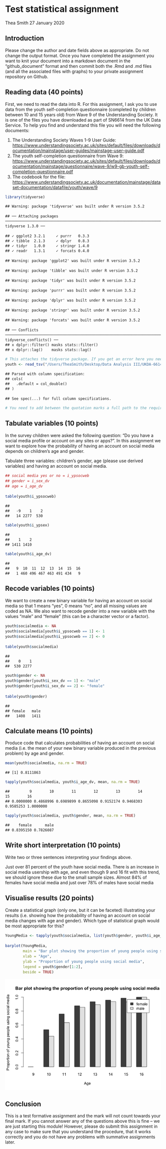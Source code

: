 Test statistical assignment
================
Thea Smith
27 January 2020

## Introduction

Please change the author and date fields above as appropriate. Do not
change the output format. Once you have completed the assignment you
want to knit your document into a markdown document in the
“github\_document” format and then commit both the .Rmd and .md files
(and all the associated files with graphs) to your private assignment
repository on Github.

## Reading data (40 points)

First, we need to read the data into R. For this assignment, I ask you
to use data from the youth self-completion questionnaire (completed by
children between 10 and 15 years old) from Wave 9 of the Understanding
Society. It is one of the files you have downloaded as part of SN6614
from the UK Data Service. To help you find and understand this file you
will need the following documents:

1)  The Understanding Society Waves 1-9 User Guide:
    <https://www.understandingsociety.ac.uk/sites/default/files/downloads/documentation/mainstage/user-guides/mainstage-user-guide.pdf>
2)  The youth self-completion questionnaire from Wave 9:
    <https://www.understandingsociety.ac.uk/sites/default/files/downloads/documentation/mainstage/questionnaire/wave-9/w9-gb-youth-self-completion-questionnaire.pdf>
3)  The codebook for the file:
    <https://www.understandingsociety.ac.uk/documentation/mainstage/dataset-documentation/datafile/youth/wave/9>

<!-- end list -->

``` r
library(tidyverse)
```

    ## Warning: package 'tidyverse' was built under R version 3.5.2

    ## ── Attaching packages ──────────────────────────────────────────────────────────────────────────── tidyverse 1.3.0 ──

    ## ✓ ggplot2 3.2.1     ✓ purrr   0.3.3
    ## ✓ tibble  2.1.3     ✓ dplyr   0.8.3
    ## ✓ tidyr   1.0.0     ✓ stringr 1.4.0
    ## ✓ readr   1.3.1     ✓ forcats 0.4.0

    ## Warning: package 'ggplot2' was built under R version 3.5.2

    ## Warning: package 'tibble' was built under R version 3.5.2

    ## Warning: package 'tidyr' was built under R version 3.5.2

    ## Warning: package 'purrr' was built under R version 3.5.2

    ## Warning: package 'dplyr' was built under R version 3.5.2

    ## Warning: package 'stringr' was built under R version 3.5.2

    ## Warning: package 'forcats' was built under R version 3.5.2

    ## ── Conflicts ─────────────────────────────────────────────────────────────────────────────── tidyverse_conflicts() ──
    ## x dplyr::filter() masks stats::filter()
    ## x dplyr::lag()    masks stats::lag()

``` r
# This attaches the tidyverse package. If you get an error here you need to install the package first. 
youth <- read_tsv("/Users/TheaSmith/Desktop/Data Analysis III/UKDA-6614-tab/tab/ukhls_w9/i_youth.tab")
```

    ## Parsed with column specification:
    ## cols(
    ##   .default = col_double()
    ## )

    ## See spec(...) for full column specifications.

``` r
# You need to add between the quotation marks a full path to the required file on your computer.
```

## Tabulate variables (10 points)

In the survey children were asked the following question: “Do you have a
social media profile or account on any sites or apps?”. In this
assignment we want to explore how the probability of having an account
on social media depends on children’s age and gender.

Tabulate three variables: children’s gender, age (please use derived
variables) and having an account on social media.

``` r
## social media yes or no = i_ypsocweb
## gender = i_sex_dv
## age = i_age_dv

table(youth$i_ypsocweb)
```

    ## 
    ##   -9    1    2 
    ##   14 2277  530

``` r
table(youth$i_ypsex)
```

    ## 
    ##    1    2 
    ## 1411 1410

``` r
table(youth$i_age_dv)
```

    ## 
    ##   9  10  11  12  13  14  15  16 
    ##   1 460 496 467 463 491 434   9

## Recode variables (10 points)

We want to create a new binary variable for having an account on social
media so that 1 means “yes”, 0 means “no”, and all missing values are
coded as NA. We also want to recode gender into a new variable with the
values “male” and “female” (this can be a character vector or a factor).

``` r
youth$socialmedia <- NA
youth$socialmedia[youth$i_ypsocweb == 1] <- 1
youth$socialmedia[youth$i_ypsocweb == 2] <- 0

table(youth$socialmedia)
```

    ## 
    ##    0    1 
    ##  530 2277

``` r
youth$gender <- NA
youth$gender[youth$i_sex_dv == 1] <- "male"
youth$gender[youth$i_sex_dv == 2] <- "female"

table(youth$gender)
```

    ## 
    ## female   male 
    ##   1408   1411

## Calculate means (10 points)

Produce code that calculates probabilities of having an account on
social media (i.e. the mean of your new binary variable produced in the
previous problem) by age and
    gender.

``` r
mean(youth$socialmedia, na.rm = TRUE)
```

    ## [1] 0.8111863

``` r
tapply(youth$socialmedia, youth$i_age_dv, mean, na.rm = TRUE)
```

    ##         9        10        11        12        13        14        15        16 
    ## 0.0000000 0.4868996 0.6989899 0.8655098 0.9152174 0.9468303 0.9585253 1.0000000

``` r
tapply(youth$socialmedia, youth$gender, mean, na.rm = TRUE)
```

    ##    female      male 
    ## 0.8395150 0.7826087

## Write short interpretation (10 points)

Write two or three sentences interpreting your findings above.

Just over 81 percent of the youth have social media. There is an
increase in social media usership with age, and even though 9 and 16 fit
with this trend, we should ignore these due to the small sample sizes.
Almost 84% of females have social media and just over 78% of males have
social media

## Visualise results (20 points)

Create a statistical graph (only one, but it can be faceted)
illustrating your results (i.e. showing how the probability of having an
account on social media changes with age and gender). Which type of
statistical graph would be most appropriate for
this?

``` r
YoungMedia <- tapply(youth$socialmedia, list(youth$gender, youth$i_age_dv), mean, na.rm = TRUE)

barplot(YoungMedia, 
        main = "Bar plot showing the proportion of young people using social media", 
        xlab = "Age",
        ylab = "Proportion of young people using social media", 
        legend = youth$gender[1:2], 
        beside = TRUE)
```

![](testAssignment_files/figure-gfm/unnamed-chunk-5-1.png)<!-- -->

## Conclusion

This is a test formative assignment and the mark will not count towards
your final mark. If you cannot answer any of the questions above this is
fine – we are just starting this module\! However, please do submit this
assignment in any case to make sure that you understand the procedure,
that it works correctly and you do not have any problems with summative
assignments later.
